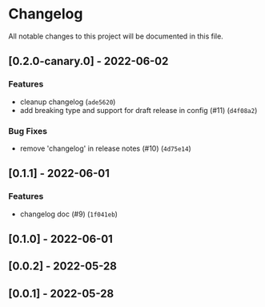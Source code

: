 # Changelog

All notable changes to this project will be documented in this file.

## [0.2.0-canary.0] - 2022-06-02

### Features

- cleanup changelog (`ade5620`)
- add breaking type and support for draft release in config (#11) (`d4f08a2`)

### Bug Fixes

- remove 'changelog' in release notes (#10) (`4d75e14`)

## [0.1.1] - 2022-06-01

### Features

- changelog doc (#9) (`1f041eb`)

## [0.1.0] - 2022-06-01

## [0.0.2] - 2022-05-28

## [0.0.1] - 2022-05-28

